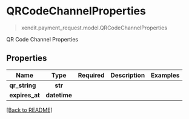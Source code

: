 # QRCodeChannelProperties
> xendit.payment_request.model.QRCodeChannelProperties

QR Code Channel Properties

## Properties
| Name | Type | Required | Description | Examples |
|------------|:-------------:|:-------------:|-------------|:-------------:|
| **qr_string** | **str** | |   |  |
| **expires_at** | **datetime** | |   |  |


[[Back to README]](../../README.md)


